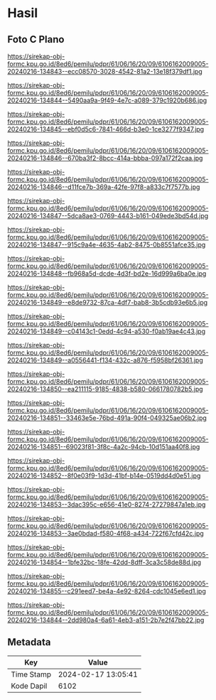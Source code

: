 # Hasil

## Foto C Plano

https://sirekap-obj-formc.kpu.go.id/8ed6/pemilu/pdpr/61/06/16/20/09/6106162009005-20240216-134843--ecc08570-3028-4542-81a2-13e18f379df1.jpg

https://sirekap-obj-formc.kpu.go.id/8ed6/pemilu/pdpr/61/06/16/20/09/6106162009005-20240216-134844--5490aa9a-9f49-4e7c-a089-379c1920b686.jpg

https://sirekap-obj-formc.kpu.go.id/8ed6/pemilu/pdpr/61/06/16/20/09/6106162009005-20240216-134845--ebf0d5c6-7841-466d-b3e0-1ce3277f9347.jpg

https://sirekap-obj-formc.kpu.go.id/8ed6/pemilu/pdpr/61/06/16/20/09/6106162009005-20240216-134846--670ba3f2-8bcc-414a-bbba-097a172f2caa.jpg

https://sirekap-obj-formc.kpu.go.id/8ed6/pemilu/pdpr/61/06/16/20/09/6106162009005-20240216-134846--d11fce7b-369a-42fe-97f8-a833c7f7577b.jpg

https://sirekap-obj-formc.kpu.go.id/8ed6/pemilu/pdpr/61/06/16/20/09/6106162009005-20240216-134847--5dca8ae3-0769-4443-b161-049ede3bd54d.jpg

https://sirekap-obj-formc.kpu.go.id/8ed6/pemilu/pdpr/61/06/16/20/09/6106162009005-20240216-134847--915c9a4e-4635-4ab2-8475-0b8551afce35.jpg

https://sirekap-obj-formc.kpu.go.id/8ed6/pemilu/pdpr/61/06/16/20/09/6106162009005-20240216-134848--fb968a5d-dcde-4d3f-bd2e-16d999a6ba0e.jpg

https://sirekap-obj-formc.kpu.go.id/8ed6/pemilu/pdpr/61/06/16/20/09/6106162009005-20240216-134849--e8de9732-87ca-4df7-bab8-3b5cdb93e6b5.jpg

https://sirekap-obj-formc.kpu.go.id/8ed6/pemilu/pdpr/61/06/16/20/09/6106162009005-20240216-134849--c04143c1-0edd-4c94-a530-f0ab19ae4c43.jpg

https://sirekap-obj-formc.kpu.go.id/8ed6/pemilu/pdpr/61/06/16/20/09/6106162009005-20240216-134849--a0556441-f134-432c-a876-f5958bf26361.jpg

https://sirekap-obj-formc.kpu.go.id/8ed6/pemilu/pdpr/61/06/16/20/09/6106162009005-20240216-134850--ea211115-9185-4838-b580-0661780782b5.jpg

https://sirekap-obj-formc.kpu.go.id/8ed6/pemilu/pdpr/61/06/16/20/09/6106162009005-20240216-134851--33463e5e-76bd-491a-90f4-049325ae06b2.jpg

https://sirekap-obj-formc.kpu.go.id/8ed6/pemilu/pdpr/61/06/16/20/09/6106162009005-20240216-134851--69023f81-3f8c-4a2c-94cb-10d151aa40f8.jpg

https://sirekap-obj-formc.kpu.go.id/8ed6/pemilu/pdpr/61/06/16/20/09/6106162009005-20240216-134852--8f0e03f9-1d3d-41bf-b14e-0519dd4d0e51.jpg

https://sirekap-obj-formc.kpu.go.id/8ed6/pemilu/pdpr/61/06/16/20/09/6106162009005-20240216-134853--3dac395c-e656-41e0-8274-27279847a1eb.jpg

https://sirekap-obj-formc.kpu.go.id/8ed6/pemilu/pdpr/61/06/16/20/09/6106162009005-20240216-134853--3ae0bdad-f580-4f68-a434-722f67cfd42c.jpg

https://sirekap-obj-formc.kpu.go.id/8ed6/pemilu/pdpr/61/06/16/20/09/6106162009005-20240216-134854--1bfe32bc-18fe-42dd-8dff-3ca3c58de88d.jpg

https://sirekap-obj-formc.kpu.go.id/8ed6/pemilu/pdpr/61/06/16/20/09/6106162009005-20240216-134855--c291eed7-be4a-4e92-8264-cdc1045e6ed1.jpg

https://sirekap-obj-formc.kpu.go.id/8ed6/pemilu/pdpr/61/06/16/20/09/6106162009005-20240216-134844--2dd980a4-6a61-4eb3-a151-2b7e2f47bb22.jpg


## Metadata

| Key        | Value               |
| ---------- | ------------------- |
| Time Stamp | 2024-02-17 13:05:41 |
| Kode Dapil | 6102                |



